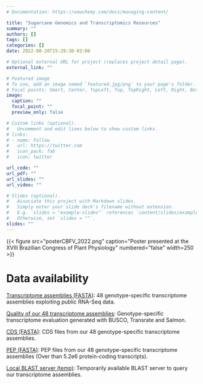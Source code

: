 ```yaml
---
# Documentation: https://wowchemy.com/docs/managing-content/

title: "Sugarcane Genomics and Transcriptomics Resources"
summary: ""
authors: []
tags: []
categories: []
date: 2022-08-28T15:29:30-03:00

# Optional external URL for project (replaces project detail page).
external_link: ""

# Featured image
# To use, add an image named `featured.jpg/png` to your page's folder.
# Focal points: Smart, Center, TopLeft, Top, TopRight, Left, Right, BottomLeft, Bottom, BottomRight.
image:
  caption: ""
  focal_point: ""
  preview_only: false

# Custom links (optional).
#   Uncomment and edit lines below to show custom links.
# links:
# - name: Follow
#   url: https://twitter.com
#   icon_pack: fab
#   icon: twitter

url_code: ""
url_pdf: ""
url_slides: ""
url_video: ""

# Slides (optional).
#   Associate this project with Markdown slides.
#   Simply enter your slide deck's filename without extension.
#   E.g. `slides = "example-slides"` references `content/slides/example-slides.md`.
#   Otherwise, set `slides = ""`.
slides: ""
---
```


{{< figure src="posterCBFV_2022.png" caption="Poster presented at the XVIII Brazilian Congress of Plant Physiology" numbered="false" width=250 >}}

# Data availability

[Transcriptome assemblies (FASTA)](https://figshare.com/articles/dataset/Genotype_specific_transcriptome_assemblies_-_Fasta_files/18623039): 48 genotype-specific transcriptome assemblies exploiting public RNA-Seq data.

[Quality of our 48 transcriptome assemblies](https://figshare.com/articles/dataset/Genotype_specific_transcriptome_assemblies_-_Evaluation_metrics/18623321): Genotype-specific transcriptome evaluation generated with BUSCO, Transrate and Salmon.

[CDS (FASTA)](https://figshare.com/articles/dataset/Genotype_specific_CDS_-_Fasta_files/19426715): CDS files from our 48 genotype-specific transcriptome assemblies.

[PEP (FASTA)](https://figshare.com/articles/dataset/Genotype_specific_PEP_-_Fasta_files/19426721): PEP files from our 48 genotype-specific transcriptome assemblies (Over than 5.2e6 protein-coding transcripts).

[Local BLAST server (temp)](http://200.144.245.42:4567): Temporarily available BLAST server to query our transcriptome assemblies. 

